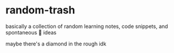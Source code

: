 # random-trash

basically a collection of random learning notes, code snippets, and spontaneous :shit: ideas

maybe there's a diamond in the rough idk
